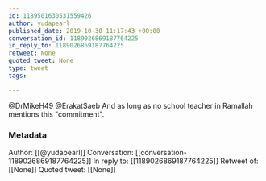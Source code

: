 ```yaml
---
id: 1189501630531559426
author: yudapearl
published_date: 2019-10-30 11:17:43 +00:00
conversation_id: 1189026869187764225
in_reply_to: 1189026869187764225
retweet: None
quoted_tweet: None
type: tweet
tags:

---
```


@DrMikeH49 @ErakatSaeb And as long as no school teacher in Ramallah mentions this "commitment".

### Metadata

Author: [[@yudapearl]]
Conversation: [[conversation-1189026869187764225]]
In reply to: [[1189026869187764225]]
Retweet of: [[None]]
Quoted tweet: [[None]]
